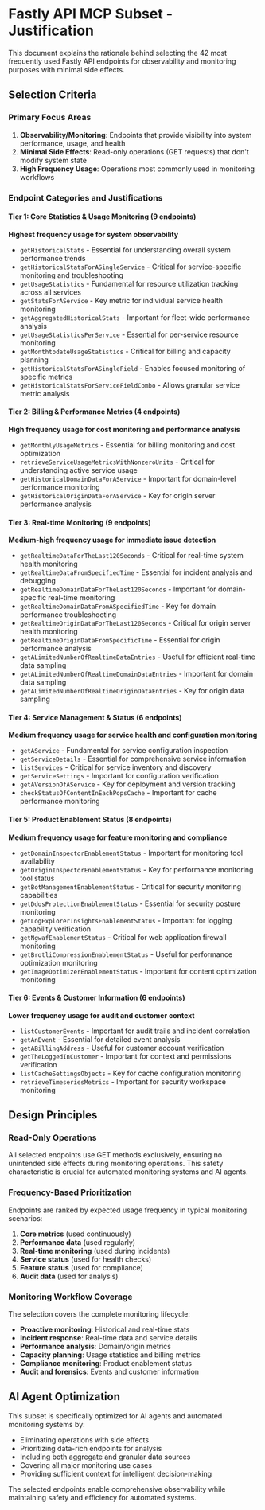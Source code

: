 # Fastly API MCP Subset - Justification

This document explains the rationale behind selecting the 42 most frequently used Fastly API endpoints for observability and monitoring purposes with minimal side effects.

## Selection Criteria

### Primary Focus Areas
1. **Observability/Monitoring**: Endpoints that provide visibility into system performance, usage, and health
2. **Minimal Side Effects**: Read-only operations (GET requests) that don't modify system state
3. **High Frequency Usage**: Operations most commonly used in monitoring workflows

### Endpoint Categories and Justifications

#### Tier 1: Core Statistics & Usage Monitoring (9 endpoints)
**Highest frequency usage for system observability**

- `getHistoricalStats` - Essential for understanding overall system performance trends
- `getHistoricalStatsForASingleService` - Critical for service-specific monitoring and troubleshooting  
- `getUsageStatistics` - Fundamental for resource utilization tracking across all services
- `getStatsForAService` - Key metric for individual service health monitoring
- `getAggregatedHistoricalStats` - Important for fleet-wide performance analysis
- `getUsageStatisticsPerService` - Essential for per-service resource monitoring
- `getMonthtodateUsageStatistics` - Critical for billing and capacity planning
- `getHistoricalStatsForASingleField` - Enables focused monitoring of specific metrics
- `getHistoricalStatsForServiceFieldCombo` - Allows granular service metric analysis

#### Tier 2: Billing & Performance Metrics (4 endpoints)
**High frequency usage for cost monitoring and performance analysis**

- `getMonthlyUsageMetrics` - Essential for billing monitoring and cost optimization
- `retrieveServiceUsageMetricsWithNonzeroUnits` - Critical for understanding active service usage
- `getHistoricalDomainDataForAService` - Important for domain-level performance monitoring
- `getHistoricalOriginDataForAService` - Key for origin server performance analysis

#### Tier 3: Real-time Monitoring (9 endpoints)
**Medium-high frequency usage for immediate issue detection**

- `getRealtimeDataForTheLast120Seconds` - Critical for real-time system health monitoring
- `getRealtimeDataFromSpecifiedTime` - Essential for incident analysis and debugging
- `getRealtimeDomainDataForTheLast120Seconds` - Important for domain-specific real-time monitoring
- `getRealtimeDomainDataFromASpecifiedTime` - Key for domain performance troubleshooting
- `getRealtimeOriginDataForTheLast120Seconds` - Critical for origin server health monitoring
- `getRealtimeOriginDataFromSpecificTime` - Essential for origin performance analysis
- `getALimitedNumberOfRealtimeDataEntries` - Useful for efficient real-time data sampling
- `getALimitedNumberOfRealtimeDomainDataEntries` - Important for domain data sampling
- `getALimitedNumberOfRealtimeOriginDataEntries` - Key for origin data sampling

#### Tier 4: Service Management & Status (6 endpoints)
**Medium frequency usage for service health and configuration monitoring**

- `getAService` - Fundamental for service configuration inspection
- `getServiceDetails` - Essential for comprehensive service information
- `listServices` - Critical for service inventory and discovery
- `getServiceSettings` - Important for configuration verification
- `getAVersionOfAService` - Key for deployment and version tracking
- `checkStatusOfContentInEachPopsCache` - Important for cache performance monitoring

#### Tier 5: Product Enablement Status (8 endpoints)
**Medium frequency usage for feature monitoring and compliance**

- `getDomainInspectorEnablementStatus` - Important for monitoring tool availability
- `getOriginInspectorEnablementStatus` - Key for performance monitoring tool status
- `getBotManagementEnablementStatus` - Critical for security monitoring capabilities
- `getDdosProtectionEnablementStatus` - Essential for security posture monitoring
- `getLogExplorerInsightsEnablementStatus` - Important for logging capability verification
- `getNgwafEnablementStatus` - Critical for web application firewall monitoring
- `getBrotliCompressionEnablementStatus` - Useful for performance optimization monitoring
- `getImageOptimizerEnablementStatus` - Important for content optimization monitoring

#### Tier 6: Events & Customer Information (6 endpoints)
**Lower frequency usage for audit and customer context**

- `listCustomerEvents` - Important for audit trails and incident correlation
- `getAnEvent` - Essential for detailed event analysis
- `getABillingAddress` - Useful for customer account verification
- `getTheLoggedInCustomer` - Important for context and permissions verification
- `listCacheSettingsObjects` - Key for cache configuration monitoring
- `retrieveTimeseriesMetrics` - Important for security workspace monitoring

## Design Principles

### Read-Only Operations
All selected endpoints use GET methods exclusively, ensuring no unintended side effects during monitoring operations. This safety characteristic is crucial for automated monitoring systems and AI agents.

### Frequency-Based Prioritization
Endpoints are ranked by expected usage frequency in typical monitoring scenarios:
1. **Core metrics** (used continuously)
2. **Performance data** (used regularly)
3. **Real-time monitoring** (used during incidents)
4. **Service status** (used for health checks)
5. **Feature status** (used for compliance)
6. **Audit data** (used for analysis)

### Monitoring Workflow Coverage
The selection covers the complete monitoring lifecycle:
- **Proactive monitoring**: Historical and real-time stats
- **Incident response**: Real-time data and service details
- **Performance analysis**: Domain/origin metrics
- **Capacity planning**: Usage statistics and billing metrics
- **Compliance monitoring**: Product enablement status
- **Audit and forensics**: Events and customer information

## AI Agent Optimization

This subset is specifically optimized for AI agents and automated monitoring systems by:
- Eliminating operations with side effects
- Prioritizing data-rich endpoints for analysis
- Including both aggregate and granular data sources
- Covering all major monitoring use cases
- Providing sufficient context for intelligent decision-making

The selected endpoints enable comprehensive observability while maintaining safety and efficiency for automated systems.